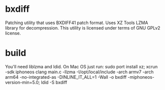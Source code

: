 # bxdiff
Patching utility that uses BXDIFF41 patch format.
Uses XZ Tools LZMA library for decompression.
This utility is licensed under terms of GNU GPLv2 license.
# build
You'll need liblzma and ldid.
On Mac OS just run:
sudo port install xz; xcrun -sdk iphoneos clang main.c -llzma -I/opt/local/include -arch armv7 -arch arm64 -no-integrated-as -DINLINE_IT_ALL=1 -Wall -o bxdiff -miphoneos-version-min=5.0; ldid -S bxdiff
